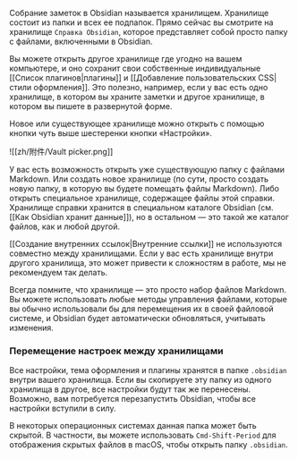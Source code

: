 Собрание заметок в Obsidian называется хранилищем. Хранилище состоит из папки и всех ее подпапок. Прямо сейчас вы смотрите на хранилище `Справка Obsidian`, которое представляет собой просто папку с файлами, включенными в Obsidian.

Вы можете открыть другое хранилище где угодно на вашем компьютере, и оно сохранит свои собственные индивидуальные [[Список плагинов|плагины]] и [[Добавление пользовательских CSS|стили оформления]]. Это полезно, например, если у вас есть одно хранилище, в котором вы храните заметки и другое хранилище, в котором вы пишете в развернутой форме.

Новое или существующее хранилище можно открыть с помощью кнопки чуть выше шестеренки кнопки «Настройки».

![[zh/附件/Vault picker.png]]

У вас есть возможность открыть уже существующую папку с файлами Markdown. Или создать новое хранилище (по сути, просто создать новую папку, в которую вы будете помещать файлы Markdown). Либо открыть специальное хранилище, содержащее файлы этой справки. Хранилище справки хранится в специальном каталоге Obsidian (см. [[Как Obsidian хранит данные]]), но в остальном — это такой же каталог файлов, как и любой другой. 

[[Создание внутренних ссылок|Внутренние ссылки]] не используются совместно между хранилищами. Если у вас есть хранилище внутри другого хранилища, это может привести к сложностям в работе, мы не рекомендуем так делать.

Всегда помните, что хранилище — это просто набор файлов Markdown. Вы можете использовать любые методы управления файлами, которые вы обычно использовали бы для перемещения их в своей файловой системе, и Obsidian будет автоматически обновляться, учитывать изменения.

### Перемещение настроек между хранилищами

Все настройки, тема оформления и плагины хранятся в папке `.obsidian` внутри вашего хранилища. Если вы скопируете эту папку из одного хранилища в другое, все настройки будут так же перенесены. Возможно, вам потребуется перезапустить Obsidian, чтобы все настройки вступили в силу.

В некоторых операционных системах данная папка может быть скрытой. В частности, вы можете использовать `Cmd-Shift-Period` для отображения скрытых файлов в macOS, чтобы открыть папку `.obsidian`.